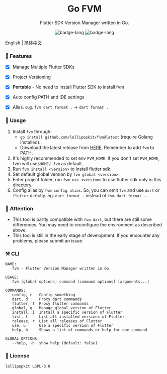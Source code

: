 <h1 align="center">Go FVM</h1>
<p align="center">Flutter SDK Version Manager written in Go.</p>

<p align="center">
    <img alt="badge-lang" src="https://badgen.net/badge/FVM/0.1.0/cyan">
    <img alt="badge-lang" src="https://badgen.net/badge/Go/1.19/purple">
</p>


English | [简体中文](README_CN.md)

### 🍦 Features
- [x] Manage Multiple Flutter SDKs
- [x] Project Versioning
- [x] **Portable** - No need to install Flutter SDK to install fvm
- [x] Auto config PATH and IDE settings
- [x] Alias. e.g. `fvm dart format .` -> `dart format .`


### 💾 Uasge
1. Install `fvm` through:
   - `go install github.com/lollipopkit/fvm@latest` (require Golang installed).
   - Download the latest release from [HERE](https://github.com/lollipopkit/fvm/releases). Remember to add `fvm` to PATH.
2. It's highly recommended to set env `FVM_HOME`. If you don't set `FVM_HOME`, fvm will use`$HOME/.fvm` as default.
3. Run `fvm install <version>` to install flutter sdk.
4. Set default global version by `fvm global <version>`.
5. Enter project folder, run `fvm use <version>` to use flutter sdk only in this directory.
6. Config alias by `fvm config alias`. So, you can omit `fvm` and use `dart` or `flutter` directly. eg. `dart format .` instead of `fvm dart format .`.


### 🔖 Attention
- This tool is partly compatible with `fvm-dart`, but there are still some differences. You may need to reconfigure the environment as described above.
- This tool is still in the early stage of development. If you encounter any problems, please submit an issue.

### ⚒️ CLI
```
NAME:
   fvm - Flutter Version Manager written in Go

USAGE:
   fvm [global options] command [command options] [arguments...]

COMMANDS:
   config, c   Config something
   dart, d     Proxy dart commands
   flutter, f  Proxy flutter commands
   global, g   Manage global version of Flutter
   install, i  Install a specific version of Flutter
   list, l     List all installed versions of Flutter
   release, r  List all releases of Flutter
   use, u      Use a specific version of Flutter
   help, h     Shows a list of commands or help for one command

GLOBAL OPTIONS:
   --help, -h  show help (default: false)
```

### 📝 License
```
lollipopkit LGPL-3.0
```